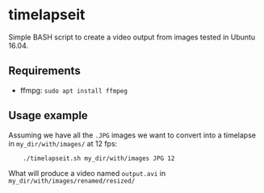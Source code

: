 # timelapseit

Simple BASH script to create a video output from images tested in Ubuntu 16.04.


## Requirements

* ffmpg: `sudo apt install ffmpeg`


## Usage example

Assuming we have all the `.JPG` images we want to convert into a timelapse in `my_dir/with/images/` at 12 fps:

```bash
	./timelapseit.sh my_dir/with/images JPG 12
```

What will produce a video named `output.avi` in `my_dir/with/images/renamed/resized/`

